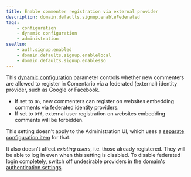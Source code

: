 ```yaml
---
title: Enable commenter registration via external provider
description: domain.defaults.signup.enableFederated
tags:
    - configuration
    - dynamic configuration
    - administration
seeAlso:
    - auth.signup.enabled
    - domain.defaults.signup.enablelocal
    - domain.defaults.signup.enablesso
---
```


This [dynamic configuration](/configuration/backend/dynamic) parameter controls whether new commenters are allowed to register in Comentario via a federated (external) identity provider, such as Google or Facebook.

<!--more-->

* If set to `On`, new commenters can register on websites embedding comments via federated identity providers.
* If set to `Off`, external user registration on websites embedding comments will be forbidden.

This setting doesn't apply to the Administration UI, which uses a [separate configuration item](auth.signup.enabled) for that.

It also doesn't affect *existing users*, i.e. those already registered. They will be able to log in even when this setting is disabled. To disable federated login completely, switch off undesirable providers in the domain's [authentication settings](/configuration/frontend/domain/authentication).
